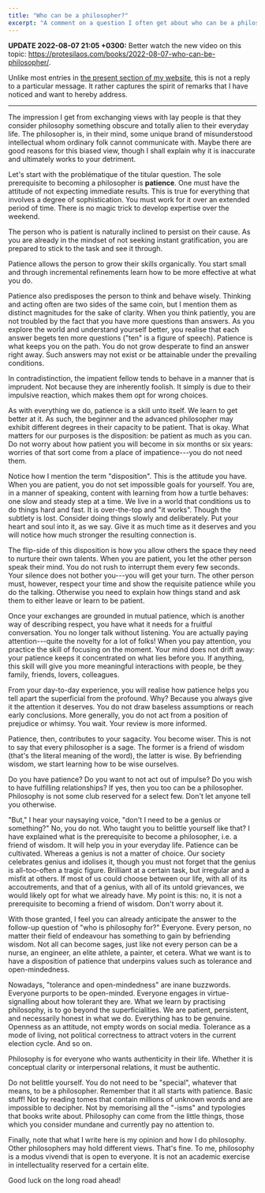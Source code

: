 ```yaml
---
title: "Who can be a philosopher?"
excerpt: "A comment on a question I often get about who can be a philosopher."
---
```


**UPDATE 2022-08-07 21:05 +0300:** Better watch the new video on this
topic: <https://protesilaos.com/books/2022-08-07-who-can-be-philosopher/>.


Unlike most entries in [the present section of my website](https://protesilaos.com/commentary/),
this is not a reply to a particular message.  It rather captures the
spirit of remarks that I have noticed and want to hereby address.

* * *

The impression I get from exchanging views with lay people is that they
consider philosophy something obscure and totally alien to their
everyday life.  The philosopher is, in their mind, some unique brand of
misunderstood intellectual whom ordinary folk cannot communicate with.
Maybe there are good reasons for this biased view, though I shall
explain why it is inaccurate and ultimately works to your detriment.

Let's start with the problématique of the titular question.  The sole
prerequisite to becoming a philosopher is **patience**.  One must have
the attitude of not expecting immediate results.  This is true for
everything that involves a degree of sophistication.  You must work for
it over an extended period of time.  There is no magic trick to develop
expertise over the weekend.

The person who is patient is naturally inclined to persist on their
cause.  As you are already in the mindset of not seeking instant
gratification, you are prepared to stick to the task and see it through.

Patience allows the person to grow their skills organically.  You start
small and through incremental refinements learn how to be more effective
at what you do.

Patience also predisposes the person to think and behave wisely.
Thinking and acting often are two sides of the same coin, but I mention
them as distinct magnitudes for the sake of clarity.  When you think
patiently, you are not troubled by the fact that you have more questions
than answers.  As you explore the world and understand yourself better,
you realise that each answer begets ten more questions ("ten" is a
figure of speech).  Patience is what keeps you on the path.  You do not
grow desperate to find an answer right away.  Such answers may not exist
or be attainable under the prevailing conditions.

In contradistinction, the impatient fellow tends to behave in a manner
that is imprudent.  Not because they are inherently foolish.  It simply
is due to their impulsive reaction, which makes them opt for wrong
choices.

As with everything we do, patience is a skill unto itself.  We learn to
get better at it.  As such, the beginner and the advanced philosopher
may exhibit different degrees in their capacity to be patient.  That is
okay.  What matters for our purposes is the disposition: be patient as
much as you can.  Do not worry about how patient you will become in six
months or six years: worries of that sort come from a place of
impatience---you do not need them.

Notice how I mention the term "disposition".  This is the attitude you
have.  When you are patient, you do not set impossible goals for
yourself.  You are, in a manner of speaking, content with learning from
how a turtle behaves: one slow and steady step at a time.  We live in a
world that conditions us to do things hard and fast.  It is over-the-top
and "it works".  Though the subtlety is lost.  Consider doing things
slowly and deliberately.  Put your heart and soul into it, as we say.
Give it as much time as it deserves and you will notice how much
stronger the resulting connection is.

The flip-side of this disposition is how you allow others the space they
need to nurture their own talents.  When you are patient, you let the
other person speak their mind.  You do not rush to interrupt them every
few seconds.  Your silence does not bother you---you will get your turn.
The other person must, however, respect your time and show the requisite
patience while you do the talking.  Otherwise you need to explain how
things stand and ask them to either leave or learn to be patient.

Once your exchanges are grounded in mutual patience, which is another
way of describing respect, you have what it needs for a fruitful
conversation.  You no longer talk without listening.  You are actually
paying attention---quite the novelty for a lot of folks!  When you pay
attention, you practice the skill of focusing on the moment.  Your mind
does not drift away: your patience keeps it concentrated on what lies
before you.  If anything, this skill will give you more meaningful
interactions with people, be they family, friends, lovers, colleagues.

From your day-to-day experience, you will realise how patience helps you
tell apart the superficial from the profound.  Why?  Because you always
give it the attention it deserves.  You do not draw baseless assumptions
or reach early conclusions.  More generally, you do not act from a
position of prejudice or whimsy.  You wait.  Your review is more
informed.

Patience, then, contributes to your sagacity.  You become wiser.  This
is not to say that every philosopher is a sage.  The former is a friend
of wisdom (that's the literal meaning of the word), the latter is wise.
By befriending wisdom, we start learning how to be wise ourselves.

Do you have patience?  Do you want to not act out of impulse?  Do you
wish to have fulfilling relationships?  If yes, then you too can be a
philosopher.  Philosophy is not some club reserved for a select few.
Don't let anyone tell you otherwise.

"But," I hear your naysaying voice, "don't I need to be a genius or
something?"  No, you do not.  Who taught you to belittle yourself like
that?  I have explained what is the prerequisite to become a
philosopher, i.e. a friend of wisdom.  It will help you in your everyday
life.  Patience can be cultivated.  Whereas a genius is not a matter of
choice.  Our society celebrates genius and idolises it, though you must
not forget that the genius is all-too-often a tragic figure.  Brilliant
at a certain task, but irregular and a misfit at others.  If most of us
could choose between our life, with all of its accoutrements, and that
of a genius, with all of its untold grievances, we would likely opt for
what we already have.  My point is this: no, it is not a prerequisite to
becoming a friend of wisdom.  Don't worry about it.

With those granted, I feel you can already anticipate the answer to the
follow-up question of "who is philosophy for?"  Everyone.  Every person,
no matter their field of endeavour has something to gain by befriending
wisdom.  Not all can become sages, just like not every person can be a
nurse, an engineer, an elite athlete, a painter, et cetera.  What we
want is to have a disposition of patience that underpins values such as
tolerance and open-mindedness.

Nowadays, "tolerance and open-mindedness" are inane buzzwords.  Everyone
purports to be open-minded.  Everyone engages in virtue-signalling about
how tolerant they are.  What we learn by practising philosophy, is to go
beyond the superficialities.  We are patient, persistent, and
necessarily honest in what we do.  Everything has to be genuine.
Openness as an attitude, not empty words on social media.  Tolerance as
a mode of living, not political correctness to attract voters in the
current election cycle.  And so on.

Philosophy is for everyone who wants authenticity in their life.
Whether it is conceptual clarity or interpersonal relations, it must be
authentic.

Do not belittle yourself.  You do not need to be "special", whatever
that means, to be a philosopher.  Remember that it all starts with
patience.  Basic stuff!  Not by reading tomes that contain millions of
unknown words and are impossible to decipher.  Not by memorising all the
"-isms" and typologies that books write about.  Philosophy can come from
the little things, those which you consider mundane and currently pay no
attention to.

Finally, note that what I write here is my opinion and how I do
philosophy.  Other philosophers may hold different views.  That's fine.
To me, philosophy is a modus vivendi that is open to everyone.  It is
not an academic exercise in intellectuality reserved for a certain
elite.

Good luck on the long road ahead!
